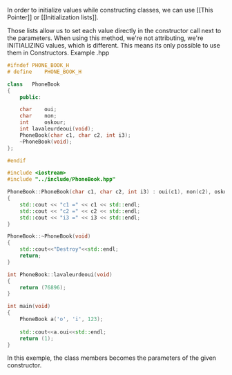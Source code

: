 In order to initialize values while constructing classes, we can use [[This Pointer]] or [[Initialization lists]].

Those lists allow us to set each value directly in the constructor call next to the parameters.
When using this method, we're not attributing, we're INITIALIZING values, which is different.
This means its only possible to use them in Constructors.
Example
.hpp
```c++
#ifndef	PHONE_BOOK_H
# define	PHONE_BOOK_H

class	PhoneBook
{
	public:

	char	oui;
	char	non;
	int		oskour;
	int	lavaleurdeoui(void);
	PhoneBook(char c1, char c2, int i3);
	~PhoneBook(void);
};

#endif

```

```c++
#include <iostream>
#include "../include/PhoneBook.hpp"

PhoneBook::PhoneBook(char c1, char c2, int i3) : oui(c1), non(c2), oskour(i3)
{
	std::cout << "c1 =" << c1 << std::endl;
	std::cout << "c2 =" << c2 << std::endl;
	std::cout << "i3 =" << i3 << std::endl;
}

PhoneBook::~PhoneBook(void)
{
	std::cout<<"Destroy"<<std::endl;
	return;
}

int	PhoneBook::lavaleurdeoui(void)
{
	return (76896);
}

int	main(void)
{
	PhoneBook a('o', 'i', 123);
		
	std::cout<<a.oui<<std::endl;
	return (1);
}
```
In this exemple, the class members becomes the parameters of the given constructor.
